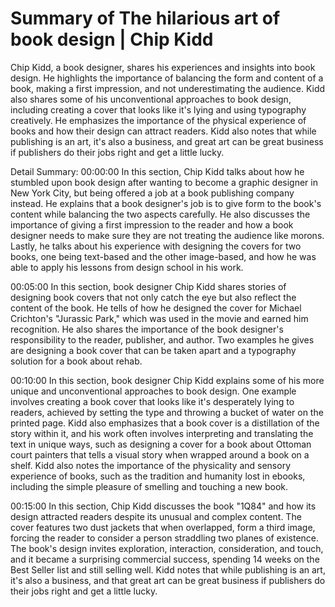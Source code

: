 # Summary of The hilarious art of book design | Chip Kidd

Chip Kidd, a book designer, shares his experiences and insights into book design. He highlights the importance of balancing the form and content of a book, making a first impression, and not underestimating the audience. Kidd also shares some of his unconventional approaches to book design, including creating a cover that looks like it's lying and using typography creatively. He emphasizes the importance of the physical experience of books and how their design can attract readers. Kidd also notes that while publishing is an art, it's also a business, and great art can be great business if publishers do their jobs right and get a little lucky.

Detail Summary: 
00:00:00
In this section, Chip Kidd talks about how he stumbled upon book design after wanting to become a graphic designer in New York City, but being offered a job at a book publishing company instead. He explains that a book designer's job is to give form to the book's content while balancing the two aspects carefully. He also discusses the importance of giving a first impression to the reader and how a book designer needs to make sure they are not treating the audience like morons. Lastly, he talks about his experience with designing the covers for two books, one being text-based and the other image-based, and how he was able to apply his lessons from design school in his work.

00:05:00
In this section, book designer Chip Kidd shares stories of designing book covers that not only catch the eye but also reflect the content of the book. He tells of how he designed the cover for Michael Crichton's "Jurassic Park," which was used in the movie and earned him recognition. He also shares the importance of the book designer's responsibility to the reader, publisher, and author. Two examples he gives are designing a book cover that can be taken apart and a typography solution for a book about rehab.

00:10:00
In this section, book designer Chip Kidd explains some of his more unique and unconventional approaches to book design. One example involves creating a book cover that looks like it's desperately lying to readers, achieved by setting the type and throwing a bucket of water on the printed page. Kidd also emphasizes that a book cover is a distillation of the story within it, and his work often involves interpreting and translating the text in unique ways, such as designing a cover for a book about Ottoman court painters that tells a visual story when wrapped around a book on a shelf. Kidd also notes the importance of the physicality and sensory experience of books, such as the tradition and humanity lost in ebooks, including the simple pleasure of smelling and touching a new book.

00:15:00
In this section, Chip Kidd discusses the book "1Q84" and how its design attracted readers despite its unusual and complex content. The cover features two dust jackets that when overlapped, form a third image, forcing the reader to consider a person straddling two planes of existence. The book's design invites exploration, interaction, consideration, and touch, and it became a surprising commercial success, spending 14 weeks on the Best Seller list and still selling well. Kidd notes that while publishing is an art, it's also a business, and that great art can be great business if publishers do their jobs right and get a little lucky.


